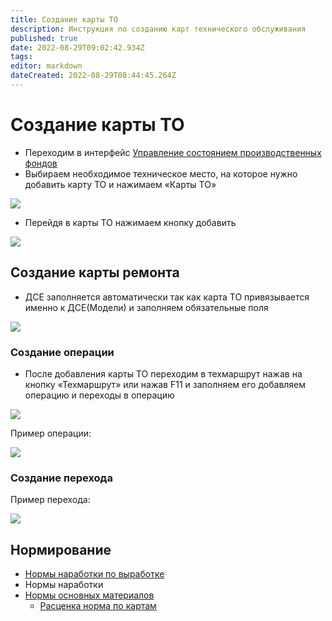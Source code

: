 ```yaml
---
title: Создание карты ТО
description: Инструкция по созданию карт технического обслуживания
published: true
date: 2022-08-29T09:02:42.934Z
tags: 
editor: markdown
dateCreated: 2022-08-29T08:44:45.264Z
---
```


# Создание карты ТО


* Переходим в интерфейс [Управление состоянием производственных фондов](../../proizvodstvennye-fondy/)
* Выбираем необходимое техническое место, на которое нужно добавить карту ТО и нажимаем «Карты ТО»

![](<../../../assets/0 (49)1.png>)

* Перейдя в карты ТО нажимаем кнопку добавить

![](<../../../assets/1 (35)1.png>)

## Создание карты ремонта

* ДСЕ заполняется автоматически так как карта ТО привязывается именно к ДСЕ(Модели) и заполняем обязательные поля

![](<../../../assets/2 (40)1.png>)

### Создание операции

* После добавления карты ТО переходим в техмаршрут нажав на кнопку «Техмаршрут» или нажав F11 и заполняем его добавляем операцию и переходы в операцию

![](<../../../assets/3 (24)1.png>)

Пример операции:

![](<../../../assets/4 (21)1.png>)

### Создание перехода

Пример перехода:

![](<../../../assets/5 (16)1.png>)

## Нормирование

* [Нормы наработки по выработке](normy-narabotkoi-po-vyrabotke.md)
* Нормы наработки
* [Нормы основных материалов](normy-osnovnykh-materialov/)
  * [Расценка норма по картам](normy-osnovnykh-materialov/rascenka-norm-po-kartam.md)
